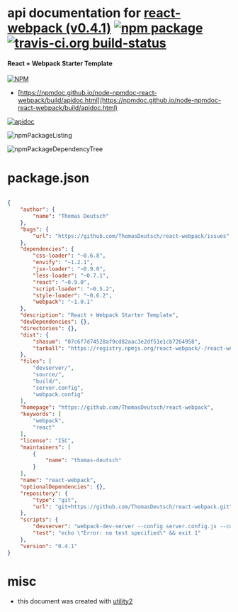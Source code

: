 # api documentation for  [react-webpack (v0.4.1)](https://github.com/ThomasDeutsch/react-webpack)  [![npm package](https://img.shields.io/npm/v/npmdoc-react-webpack.svg?style=flat-square)](https://www.npmjs.org/package/npmdoc-react-webpack) [![travis-ci.org build-status](https://api.travis-ci.org/npmdoc/node-npmdoc-react-webpack.svg)](https://travis-ci.org/npmdoc/node-npmdoc-react-webpack)
#### React + Webpack Starter Template

[![NPM](https://nodei.co/npm/react-webpack.png?downloads=true&downloadRank=true&stars=true)](https://www.npmjs.com/package/react-webpack)

- [https://npmdoc.github.io/node-npmdoc-react-webpack/build/apidoc.html](https://npmdoc.github.io/node-npmdoc-react-webpack/build/apidoc.html)

[![apidoc](https://npmdoc.github.io/node-npmdoc-react-webpack/build/screenCapture.buildCi.browser.%252Ftmp%252Fbuild%252Fapidoc.html.png)](https://npmdoc.github.io/node-npmdoc-react-webpack/build/apidoc.html)

![npmPackageListing](https://npmdoc.github.io/node-npmdoc-react-webpack/build/screenCapture.npmPackageListing.svg)

![npmPackageDependencyTree](https://npmdoc.github.io/node-npmdoc-react-webpack/build/screenCapture.npmPackageDependencyTree.svg)



# package.json

```json

{
    "author": {
        "name": "Thomas Deutsch"
    },
    "bugs": {
        "url": "https://github.com/ThomasDeutsch/react-webpack/issues"
    },
    "dependencies": {
        "css-loader": "~0.6.8",
        "envify": "~1.2.1",
        "jsx-loader": "~0.9.0",
        "less-loader": "~0.7.1",
        "react": "~0.9.0",
        "script-loader": "~0.5.2",
        "style-loader": "~0.6.2",
        "webpack": "~1.0.1"
    },
    "description": "React + Webpack Starter Template",
    "devDependencies": {},
    "directories": {},
    "dist": {
        "shasum": "07c6f7d74528af9cd82aac3e2df51e1cb7264958",
        "tarball": "https://registry.npmjs.org/react-webpack/-/react-webpack-0.4.1.tgz"
    },
    "files": [
        "devserver/",
        "source/",
        "build/",
        "server.config",
        "webpack.config"
    ],
    "homepage": "https://github.com/ThomasDeutsch/react-webpack",
    "keywords": [
        "webpack",
        "react"
    ],
    "license": "ISC",
    "maintainers": [
        {
            "name": "thomas-deutsch"
        }
    ],
    "name": "react-webpack",
    "optionalDependencies": {},
    "repository": {
        "type": "git",
        "url": "git+https://github.com/ThomasDeutsch/react-webpack.git"
    },
    "scripts": {
        "devserver": "webpack-dev-server --config server.config.js --content-base ./devserver_files --port 9500 --colors",
        "test": "echo \"Error: no test specified\" && exit 1"
    },
    "version": "0.4.1"
}
```



# misc
- this document was created with [utility2](https://github.com/kaizhu256/node-utility2)
